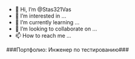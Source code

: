 - 👋 Hi, I’m @Stas321Vas
- 👀 I’m interested in ...
- 🌱 I’m currently learning ...
- 💞️ I’m looking to collaborate on ...
- 📫 How to reach me ...

###Портфолио: Инженер по тестированию###


<!---
Stas321Vas/Stas321Vas is a ✨ special ✨ repository because its `README.md` (this file) appears on your GitHub profile.
You can click the Preview link to take a look at your changes.
--->
